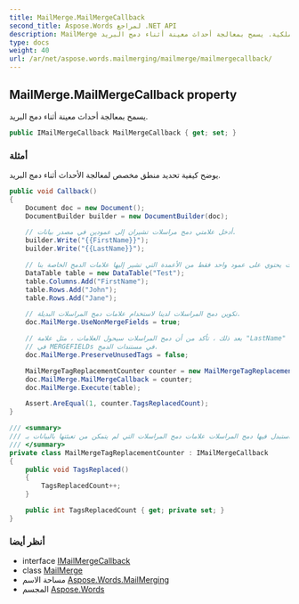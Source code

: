 ```yaml
---
title: MailMerge.MailMergeCallback
second_title: Aspose.Words لمراجع .NET API
description: MailMerge ملكية. يسمح بمعالجة أحداث معينة أثناء دمج البريد.
type: docs
weight: 40
url: /ar/net/aspose.words.mailmerging/mailmerge/mailmergecallback/
---
```

## MailMerge.MailMergeCallback property

يسمح بمعالجة أحداث معينة أثناء دمج البريد.

```csharp
public IMailMergeCallback MailMergeCallback { get; set; }
```

### أمثلة

يوضح كيفية تحديد منطق مخصص لمعالجة الأحداث أثناء دمج البريد.

```csharp
public void Callback()
{
    Document doc = new Document();
    DocumentBuilder builder = new DocumentBuilder(doc);

    // أدخل علامتي دمج مراسلات تشيران إلى عمودين في مصدر بيانات.
    builder.Write("{{FirstName}}");
    builder.Write("{{LastName}}");

    // قم بإنشاء مصدر بيانات يحتوي على عمود واحد فقط من الأعمدة التي تشير إليها علامات الدمج الخاصة بنا.
    DataTable table = new DataTable("Test");
    table.Columns.Add("FirstName");
    table.Rows.Add("John");
    table.Rows.Add("Jane");

    // تكوين دمج المراسلات لدينا لاستخدام علامات دمج المراسلات البديلة.
    doc.MailMerge.UseNonMergeFields = true;

    // بعد ذلك ، تأكد من أن دمج المراسلات سيحول العلامات ، مثل علامة "LastName" الخاصة بنا ،
    // في MERGEFIELDs في مستندات الدمج.
    doc.MailMerge.PreserveUnusedTags = false;

    MailMergeTagReplacementCounter counter = new MailMergeTagReplacementCounter();
    doc.MailMerge.MailMergeCallback = counter;
    doc.MailMerge.Execute(table);

    Assert.AreEqual(1, counter.TagsReplacedCount);
}

/// <summary>
/// تحسب عدد المرات التي استبدل فيها دمج المراسلات علامات دمج المراسلات التي لم يتمكن من تعبئتها بالبيانات بـ MERGEFIELDs.
/// </summary>
private class MailMergeTagReplacementCounter : IMailMergeCallback
{
    public void TagsReplaced()
    {
        TagsReplacedCount++;
    }

    public int TagsReplacedCount { get; private set; }
}
```

### أنظر أيضا

* interface [IMailMergeCallback](../../imailmergecallback/)
* class [MailMerge](../)
* مساحة الاسم [Aspose.Words.MailMerging](../../mailmerge/)
* المجسم [Aspose.Words](../../../)


